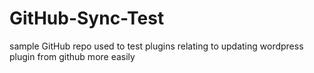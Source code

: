 # GitHub-Sync-Test
sample GitHub repo used to test plugins relating to updating wordpress plugin from github more easily
